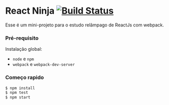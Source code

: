 # React Ninja [![Build Status](https://travis-ci.org/Wellington475/react-ninja.svg?branch=develop)](https://travis-ci.org/Wellington475/react-ninja.svg?branch=develop)

Esse é um mini-projeto para o estudo relâmpago de ReactJs com webpack.

### Pré-requisito

Instalação global:

  - `node` e `npm`
  - `webpack` e `webpack-dev-server`

### Começo rapido

```sh
$ npm install
$ npm test
$ npm start
```